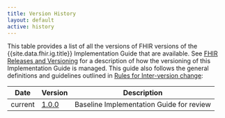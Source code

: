 ```yaml
---
title: Version History
layout: default
active: history
---
```


This table provides a list of all the versions of FHIR versions of the {{site.data.fhir.ig.title}} Implementation Guide that are available. See [FHIR Releases and Versioning](http://build.fhir.org/versions.html#versions) for a description of how the versioning of this Implementation Guide is managed.  This guide also follows the general definitions and guidelines outlined in [Rules for Inter-version change](http://build.fhir.org/versions.html#change):

|Date|Version|Description|
|---|---|---|
|current|[1.0.0](https://github.com/nhsconnect/FHIR-R4-Core-IG-1.0.0)|Baseline Implementation Guide for review|
